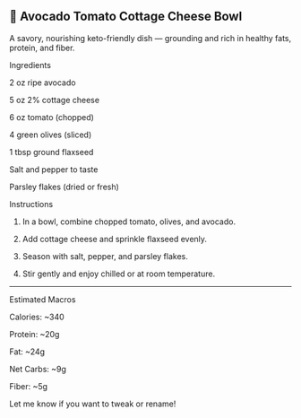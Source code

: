 

## 🥣 Avocado Tomato Cottage Cheese Bowl

A savory, nourishing keto-friendly dish — grounding and rich in healthy fats, protein, and fiber.

Ingredients

2 oz ripe avocado

5 oz 2% cottage cheese

6 oz tomato (chopped)

4 green olives (sliced)

1 tbsp ground flaxseed

Salt and pepper to taste

Parsley flakes (dried or fresh)


Instructions

1. In a bowl, combine chopped tomato, olives, and avocado.


2. Add cottage cheese and sprinkle flaxseed evenly.


3. Season with salt, pepper, and parsley flakes.


4. Stir gently and enjoy chilled or at room temperature.




---

Estimated Macros

Calories: ~340

Protein: ~20g

Fat: ~24g

Net Carbs: ~9g

Fiber: ~5g


Let me know if you want to tweak or rename!

